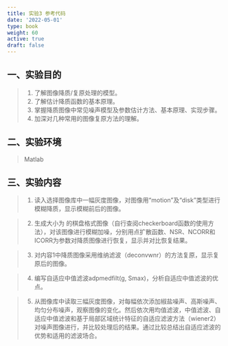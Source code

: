 ```yaml
---
title: 实验3 参考代码
date: '2022-05-01'
type: book
weight: 60
active: true
draft: false
---
```


## 一、实验目的

> 1.	了解图像降质/复原处理的模型。
> 2.	了解估计降质函数的基本原理。
> 3.	掌握降质图像中常见噪声模型及参数估计方法、基本原理、实现步骤。
> 4.	加深对几种常用的图像复原方法的理解。


## 二、实验环境

> Matlab

## 三、实验内容

> 1.	读入选择图像库中一幅灰度图像，对图像用“motion”及“disk”类型进行模糊降质，显示模糊前后的图像。


> 2.	生成大小为 的棋盘格式图像（自行查阅checkerboard函数的使用方法），对该图像进行模糊加噪，分别用点扩散函数、NSR、NCORR和ICORR为参数对降质图像进行恢复，显示并对比恢复结果。


>  3.	对内容1中降质图像采用维纳滤波（deconvwnr）的方法复原，显示复原后的图像。


> 4.	编写自适应中值滤波adpmedfilt(g, Smax)，分析自适应中值滤波的优点。


> 5. 从图像库中读取三幅灰度图像，对每幅依次添加椒盐噪声、高斯噪声、均匀分布噪声，观察图像的变化。然后依次用均值滤波，中值滤波、自适应中值滤波和基于局部区域统计特征的自适应滤波方法（wiener2）对噪声图像进行，并比较处理后的结果。通过比较总结出自适应滤波的优势和适用的滤波场合。

```